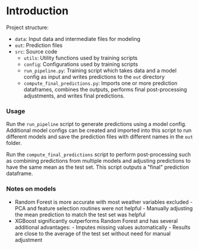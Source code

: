 # Introduction

Project structure:

- `data`: Input data and intermediate files for modeling
- `out`: Prediction files
- `src`: Source code
    - `utils`: Utility functions used by training scripts
    - `config`: Configurations used by training scripts
    - `run_pipeline.py`: Training script which takes data and a model config as input 
      and writes predictions to the `out` directory
    - `compute_final_predictions.py`: Imports one or more prediction dataframes, combines
      the outputs, performs final post-processing adjustments, and writes final predictions.
      
### Usage

Run the `run_pipeline` script to generate predictions using a model config.
Additional model configs can be created and imported into this script to run
different models and save the prediction files with different names in the `out` folder.

Run the `compute_final_predictions` script to perform post-processing such as
combining predictions from multiple models and adjusting predictions to have 
the same mean as the test set. This script outputs a "final" prediction dataframe.

### Notes on models

- Random Forest is more accurate with most weather variables excluded
        - PCA and feature selection routines were not helpful
        - Manually adjusting the mean prediction to match the test set was helpful
- XGBoost significantly outperforms Random Forest and has several additional advantages:
        - Imputes missing values automatically 
        - Results are close to the average of the test set without need for manual adjustment